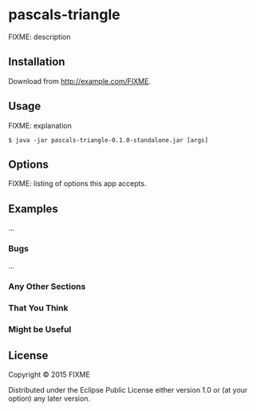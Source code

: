 # pascals-triangle

FIXME: description

## Installation

Download from http://example.com/FIXME.

## Usage

FIXME: explanation

    $ java -jar pascals-triangle-0.1.0-standalone.jar [args]

## Options

FIXME: listing of options this app accepts.

## Examples

...

### Bugs

...

### Any Other Sections
### That You Think
### Might be Useful

## License

Copyright © 2015 FIXME

Distributed under the Eclipse Public License either version 1.0 or (at
your option) any later version.
